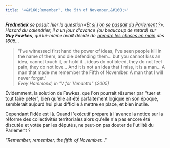 ```yaml
---
title: '«&#160;Remember², the 5th of November…&#160;»'
---
```


_**Frednetick** se posait hier la question
«[Et si l'on se passait du Parlement ?](http://frednetick.fr/)». Hasard du
calendrier, il a un jour d'avance (ou beaucoup de retard) sur **Guy Fawkes**,
qui lui-même avait décidé de
[prendre les choses en main](https://fr.wikipedia.org/wiki/Conspiration_des_poudres)
dès 1605…_

<!-- more -->

> "I've witnessed first hand the power of ideas, I've seen people kill in the
> name of them, and die defending them… but you cannot kiss an idea, cannot
> touch it, or hold it… ideas do not bleed, they do not feel pain, they do not
> love… And it is not an idea that I miss, it is a man… A man that made me
> remember the Fifth of November. À man that I will never forget."  
> <cite>Evey Hammond, in "V for Vendetta" (2005)</cite>

Évidemment, la solution de Fawkes, que l'on pourrait résumer par "tuer et tout
faire péter", bien qu'elle ait été parfaitement logique en son époque,
semblerait aujourd'hui plus difficile à mettre en place, et bien inutile.

Cependant l'idée est là. Quand l'exécutif prépare à l'avance la notice sur la
réforme des collectivités territoriales alors qu'elle n'a pas encore été
discutée et votée par les députés, ne peut-on pas douter de l'utilité du
Parlement ?

_"Remember, remember, the fifth of November…"_
